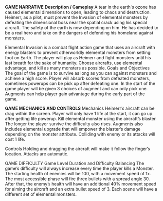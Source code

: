 **GAME NARRATIVE**
**Description / Gameplay**
	A tear in the earth's ozone has caused elemental dimensions to open, leading to chaos and destruction. Heimerr, as a pilot, must prevent the Invasion of elemental monsters by defeating the dimensional boss near the spatial crack using his special aircraft. The safety of the earth is now depending on him. He has decided to be a real hero and take on the dangers of defending his homeland against monsters.

Elemental Invasion is a combat flight action game that uses an aircraft with energy blasters to prevent otherworldly elemental monsters from setting foot on Earth. The player will play as Heimerr and fight monsters until his last breath for the sake of humanity. Choose aircrafts, use elemental advantage, and kill as many monsters as possible.
Goals and Objectives
	The goal of the game is to survive as long as you can against monsters and achieve a high score. Player will absorb scores from defeated monsters, sometimes powerups can be pick up after defeating one. In the start of the game player will be given 3 choices of augment and can only pick one. Augments can help player gain advantage during the early part of the game.

**GAME MECHANICS AND CONTROLS**
Mechanics
Heimerr’s aircraft can be drag within the screen.
Player will only have 1 life at the start, it can go up after getting life powerup.
Kill elemental monster using the aircraft’s blaster.
The longer the player survive the difficulty also rises.
Augments also includes elemental upgrade that will empower the blaster’s damage depending on the monster attribute.
Colliding with enemy or its attacks will cost 1 life.

Controls
Holding and dragging the aircraft will make it follow the finger’s location.
Attacks are automatic.

GAME DIFFICULTY
Game Level Duration and Difficulty Balancing
	         The game’s difficulty will always increase every time the player kills a Monster. The starting health of enemies will be 100, with a movement speed of 1x. The most accessible phase will fire three bullets with a spread angle 30. After that, the enemy’s health will have an additional 40% movement speed for aiming the aircraft and an extra bullet speed of 3. Each scene will have a different set of elemental monsters.
